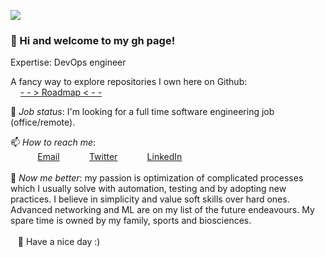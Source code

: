 
<img src="https://images.unsplash.com/photo-1580212761770-1d1053f6df2d?ixlib=rb-1.2.1&ixid=eyJhcHBfaWQiOjEyMDd9&auto=format&fit=crop&w=900&h=280&q=80"/><br>
### 👋 Hi and welcome to my gh page! <br>

Expertise: DevOps engineer <br>

A fancy way to explore repositories I own here on Github: <br>
&nbsp;&nbsp;&nbsp;&nbsp;[- - > Roadmap < - -](https://iarosb.github.io/) 

🤔 *Job status*: I'm looking for a full time software engineering job (office/remote).<br>

📫 *How to reach me*: <br>
&nbsp;&nbsp;&nbsp;&nbsp;&nbsp;&nbsp;&nbsp;&nbsp;&nbsp;&nbsp; [Email](here2contactme@gmail.com)
&nbsp;&nbsp;&nbsp;&nbsp;&nbsp;&nbsp;&nbsp;&nbsp;&nbsp;&nbsp; [Twitter](https://www.twitter.com/iarosb)
&nbsp;&nbsp;&nbsp;&nbsp;&nbsp;&nbsp;&nbsp;&nbsp;&nbsp;&nbsp; [LinkedIn](https://www.linkedin.com/in/iarosb)<br>
<br>
📜 *Now me better*: my passion is optimization of complicated processes which I usually solve with automation, testing and by adopting new practices. I believe in simplicity and value soft skills over hard ones. Advanced networking and ML are on my list of the future endeavours. My spare time is owned by my family, sports and biosciences.
<br>
<br>
&nbsp;&nbsp;&nbsp;🦄 Have a nice day :)
<!--
 https://resume.christinakopecky.com
-->
